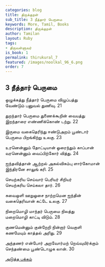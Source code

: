```yaml
---
categories: blog
title: திருக்குறள்
sub_title: 3 நீத்தார் பெருமை
keywords: More, Tamil, Books
description: திருக்குறள்
author: Tamilan
layout: Ruby
tags:
- திருவள்ளுவர்
is_book: 1
permalink: thirukural_7
featured: /images/noolkal_96_6.png
order: 7
---
```

## 3 நீத்தார் பெருமை

ஒழுக்கத்து நீத்தார் பெருமை விழுப்பத்து  
வேண்டும் பனுவல் துணிவு. 21

துறந்தார் பெருமை துணைக்கூறின் வையத்து  
இறந்தாரை எண்ணிக்கொண் டற்று. 22

இருமை வகைதெரிந்து ஈண்டுஅறம் பூண்டார்  
பெருமை பிறங்கிற்று உலகு. 23

உரனென்னும் தோட்டியான் ஓரைந்தும் காப்பான்  
வரனென்னும் வைப்பிற்கோர் வித்து. 24

ஐந்தவித்தான் ஆற்றல் அகல்விசும்பு ளார்கோமான்  
இந்திரனே சாலுங் கரி. 25

செயற்கரிய செய்வார் பெரியர் சிறியர்  
செயற்கரிய செய்கலா தார். 26

சுவைஒளி ஊறுஓசை நாற்றமென ஐந்தின்  
வகைதெரிவான் கட்டே உலகு. 27

நிறைமொழி மாந்தர் பெருமை நிலத்து  
மறைமொழி காட்டி விடும். 28

குணமென்னும் குன்றேறி நின்றார் வெகுளி  
கணமேயும் காத்தல் அரிது. 29

அந்தணர் என்போர் அறவோர்மற் றெவ்வுயிர்க்கும்  
செந்தண்மை பூண்டொழுக லான். 30

[அடுத்த பக்கம்](thirukural_8)